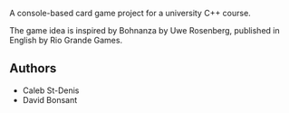 A console-based card game project for a university C++ course.

The game idea is inspired by Bohnanza by Uwe Rosenberg, published in English by Rio Grande Games. 

## Authors
* Caleb St-Denis
* David Bonsant
